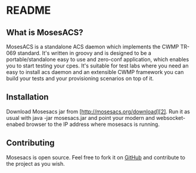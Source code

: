 README
======

What is MosesACS?
----------------

MosesACS is a standalone ACS daemon which implements the CWMP
TR-069 standard.
It's written in groovy and is designed to be a portable/standalone
easy to use and zero-conf application, which enables you to
start testing your cpes. It's suitable for test labs where you
need an easy to install acs daemon and an extensible CWMP framework
you can build your tests and your provisioning scenarios on top
of it.

Installation
------------

Download Mosesacs jar from [http://mosesacs.org/download][2].
Run it as usual with java -jar mosesacs.jar and point your
modern and websocket-enabed browser to the IP address where
mosesacs is running.

Contributing
------------

Mosesacs is open source. Feel free to fork it on [GitHub][3] and contribute
to the project as you wish.

[1]: http://mosesacs.org/features
[2]: http://mosesacs.org/download
[3]: http://github.com/lucacervasio/mosesacs
